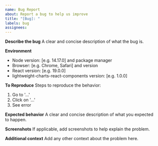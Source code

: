 ```yaml
---
name: Bug Report
about: Report a bug to help us improve
title: "[Bug]: "
labels: bug
assignees:
---
```


**Describe the bug**
A clear and concise description of what the bug is.

**Environment**

- Node version: [e.g. 14.17.0] and package manager
- Browser: [e.g. Chrome, Safari] and version
- React version: [e.g. 19.0.0]
- lightweight-charts-react-components version: [e.g. 1.0.0]

**To Reproduce**
Steps to reproduce the behavior:

1. Go to '...'
2. Click on '...'
3. See error

**Expected behavior**
A clear and concise description of what you expected to happen.

**Screenshots**
If applicable, add screenshots to help explain the problem.

**Additional context**
Add any other context about the problem here.
